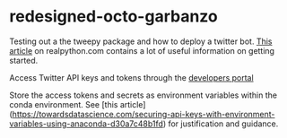 # redesigned-octo-garbanzo
Testing out a the tweepy package and how to deploy a twitter bot. [This article](https://realpython.com/twitter-bot-python-tweepy/) on realpython.com contains a lot of useful information on getting started.

Access Twitter API keys and tokens through the [developers portal](https://developer.twitter.com/en/portal/dashboard)

Store the access tokens and secrets as environment variables within the conda environment. See [this article]
(https://towardsdatascience.com/securing-api-keys-with-environment-variables-using-anaconda-d30a7c48b1fd) for justification and guidance. 
